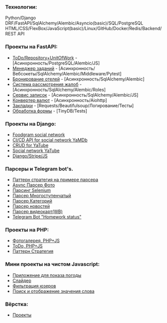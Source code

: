### Технологии:
Python/Django DRF/FastAPI/SqlAlchemy/Alembic/Asyncio(basic)/SQL/PostgreSQL
HTML/CSS/FlexBox/JavaScript(basic)/Linux/GitHub/Docker/Redis/Backend/REST API

### Проекты на FastAPI:
- [ToDo/Repository+UnitOfWork](https://github.com/methodologyCode/fastapi_todo) - [Асинхронность/PostgreSQL/Alembic/JS]
- [Менеджер заданий](https://github.com/methodologyCode/task_fastapi) - [Асинхронность/Вебсокеты/SqlAlchemy/Alembic/Middleware/Pytest]
- [Бронирование отелей](https://github.com/methodologyCode/hotels_fastapi) - [Асинхронность/SqlAlchemy/Alembic]
- [Система рассмотрения жалоб](https://github.com/methodologyCode/system_fastapi) - [Асинхронность/SqlAlchemy/Alembic/Roles]
- [Сервис записок](https://github.com/methodologyCode/notes_fastapi) - [Асинхронность/SqlAlchemy/Alembic/JS]
- [Конвертер валют](https://github.com/methodologyCode/exchange_fastapi) - [Асинхронность/Aiohttp]
- [Закладки](https://github.com/methodologyCode/bookmarks_fastapi) - [Requests/Beautifulsoup/Логирование/Тесты]
- [Обработка формы](https://github.com/methodologyCode/form_test_fastapi) - [TinyDB/Tests]

### Проекты на Django:
- [Foodgram social network](https://github.com/methodologyCode/foodgram-project-react)
- [CI/CD API for social network YaMDb](https://github.com/methodologyCode/yamdb_final)
- [CRUD for YaTube](https://github.com/methodologyCode/api_final_yatube)
- [Social network YaTube](https://github.com/methodologyCode/hw05_final)
- [Django/Stripe/JS](https://github.com/methodologyCode/stripe_django)

### Парсеры и Telegram bot's.
- [Паттерн стратегия на примере парсера](https://github.com/methodologyCode/pyth_strategy)
- [Async Парсер Фото](https://github.com/methodologyCode/photos_parsing)
- [Парсинг Selenium](https://github.com/methodologyCode/selenium_parsing)
- [Парсер Многоступенчатый](https://github.com/methodologyCode/parsing_regions)
- [Парсер Категорий](https://github.com/methodologyCode/parsing_landing)
- [Парсер новостей](https://github.com/methodologyCode/parser_news)
- [Парсер видеокарт(WB)](https://github.com/methodologyCode/parser_wb_videocard)
- [Telegram Bot "Homework status"](https://github.com/methodologyCode/homework_bot)

### Проекты на PHP:
- [Фотогалерея, PHP+JS](https://github.com/methodologyCode/php_gallery)
- [ToDo, PHP+JS](https://github.com/methodologyCode/php_todo)
- [Паттерн Стратегия](https://github.com/methodologyCode/php_weather_strategy)

### Мини проекты на чистом Javascript:
- [Приложение для показа погоды](https://github.com/methodologyCode/weather_js)
- [Слайдер](https://github.com/methodologyCode/slider_js)
- [Фильтрация юзеров](https://github.com/methodologyCode/filter_js)
- [Поиск и отображение значения слова](https://github.com/methodologyCode/search_word)

### Вёрстка:
- [Проекты](https://github.com/methodologyCode/layout)
